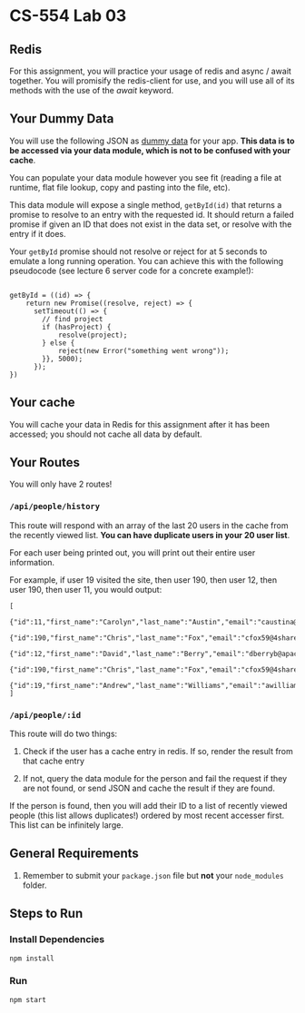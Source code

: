 # CS-554 Lab 03

## Redis

For this assignment, you will practice your usage of redis and async / await together. You will promisify the redis-client for use, and you will use all of its methods with the use of the _await_ keyword.

## Your Dummy Data

You will use the following JSON as [dummy data](https://gist.github.com/philbarresi/5cf15393d245b38a2d86ce8207d5076c) for your app. **This data is to be accessed via your data module, which is not to be confused with your cache**.

You can populate your data module however you see fit (reading a file at runtime, flat file lookup, copy and pasting into the file, etc).

This data module will expose a single method, `getById(id)` that returns a promise to resolve to an entry with the requested id. It should return a failed promise if given an ID that does not exist in the data set, or resolve with the entry if it does.

Your `getById` promise should not resolve or reject for at 5 seconds to emulate a long running operation. You can achieve this with the following pseudocode (see lecture 6 server code for a concrete example!):

```none

getById = ((id) => {
    return new Promise((resolve, reject) => {
      setTimeout(() => {
        // find project
        if (hasProject) {
            resolve(project);
        } else {
            reject(new Error("something went wrong"));
        }}, 5000);
      });
})
```

## Your cache

You will cache your data in Redis for this assignment after it has been accessed; you should not cache all data by default.

## Your Routes

You will only have 2 routes!

### `/api/people/history`

This route will respond with an array of the last 20 users in the cache from the recently viewed list. **You can have duplicate users in your 20 user list**.

For each user being printed out, you will print out their entire user information.

For example, if user 19 visited the site, then user 190, then user 12, then user 190, then user 11, you would output:

```none
[
    {"id":11,"first_name":"Carolyn","last_name":"Austin","email":"caustina@cloudflare.com","gender":"Female","ip_address":"107.126.74.59"},
    {"id":190,"first_name":"Chris","last_name":"Fox","email":"cfox59@4shared.com","gender":"Male","ip_address":"23.186.9.97"},
    {"id":12,"first_name":"David","last_name":"Berry","email":"dberryb@apache.org","gender":"Male","ip_address":"169.242.213.17"},
    {"id":190,"first_name":"Chris","last_name":"Fox","email":"cfox59@4shared.com","gender":"Male","ip_address":"23.186.9.97"},
    {"id":19,"first_name":"Andrew","last_name":"Williams","email":"awilliamsi@mlb.com","gender":"Male","ip_address":"191.131.32.57"}
]
```

### `/api/people/:id`

This route will do two things:

1) Check if the user has a cache entry in redis. If so, render the result from that cache entry

2) If not, query the data module for the person and fail the request if they are not found, or send JSON and cache the result if they are found.

If the person is found, then you will add their ID to a list of recently viewed people (this list allows duplicates!) ordered by most recent accesser first. This list can be infinitely large.

## General Requirements

1. Remember to submit your `package.json` file but **not** your `node_modules` folder.

## Steps to Run

### Install Dependencies

`npm install`

### Run

`npm start`
